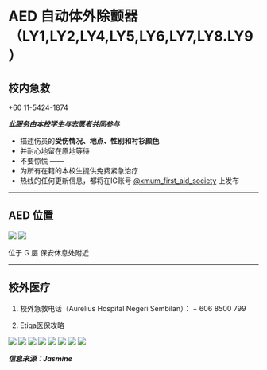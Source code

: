 # AED 自动体外除颤器 （LY1,LY2,LY4,LY5,LY6,LY7,LY8.LY9）

## 校内急救

+60 11-5424-1874

**_此服务由本校学生与志愿者共同参与_**

- 描述伤员的**受伤情况、地点、性别和衬衫颜色**
- 并耐心地留在原地等待
- 不要惊慌
  ——
- 为所有在籍的本校生提供免费紧急治疗
- 热线的任何更新信息，都将在IG账号 [@xmum_first_aid_society](https://www.instagram.com/xmum_first_aid_society/) 上发布

---

## AED 位置

<div class="image-slide">
<img src="https://img.xmummap.com/AED%20%284%29.webp" />
<img src="https://img.xmummap.com/AED%20%285%29.webp" />
</div>

位于 G 层 保安休息处附近

---

## 校外医疗

1. 校外急救电话（Aurelius Hospital Negeri Sembilan）： + 606 8500 799

2. Etiqa医保攻略

<div class="image-slide">
<img src="https://img.xmummap.com/11_healthy%20%281%29.webp" />
<img src="https://img.xmummap.com/11_healthy%20%282%29.webp" />
<img src="https://img.xmummap.com/11_healthy%20%283%29.webp" />
<img src="https://img.xmummap.com/11_healthy%20%284%29.webp" />
<img src="https://img.xmummap.com/11_healthy%20%285%29.webp" />
<img src="https://img.xmummap.com/11_healthy%20%286%29.webp" />
<img src="https://img.xmummap.com/11_healthy%20%287%29.webp" />
<img src="https://img.xmummap.com/11_healthy%20%288%29.webp" />
</div>

**_信息来源：Jasmine_**
